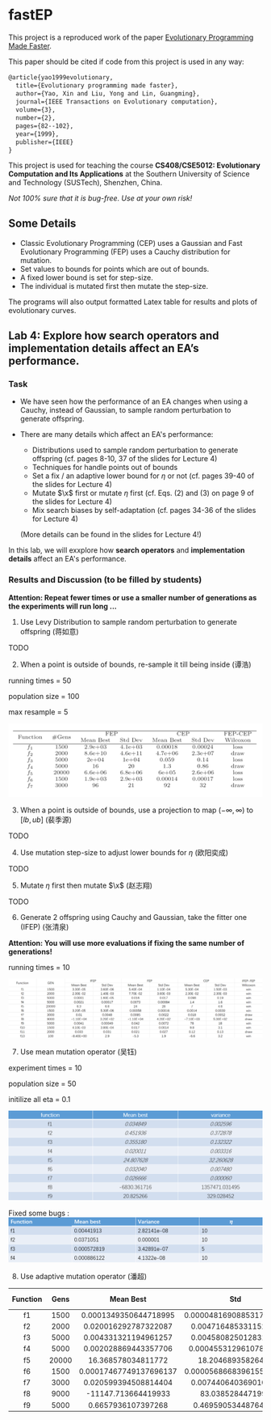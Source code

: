 # fastEP

This project is a reproduced work of the paper [Evolutionary Programming Made Faster](https://ieeexplore.ieee.org/document/771163/). 

This paper should be cited if code from this project is used in any way:

```
@article{yao1999evolutionary,
  title={Evolutionary programming made faster},
  author={Yao, Xin and Liu, Yong and Lin, Guangming},
  journal={IEEE Transactions on Evolutionary computation},
  volume={3},
  number={2},
  pages={82--102},
  year={1999},
  publisher={IEEE}
}
```

This project is used for teaching the course **CS408/CSE5012: Evolutionary Computation and Its Applications** at the Southern University of Science and Technology (SUSTech), Shenzhen, China.

*Not 100% sure that it is bug-free. Use at your own risk!*

## Some Details

- Classic Evolutionary Programming (CEP) uses a Gaussian and Fast Evolutionary Programming (FEP) uses a Cauchy distribution for mutation.
- Set values to bounds for points which are out of bounds.
- A fixed lower bound is set for step-size.
- The individual is mutated first then mutate the step-size.

The programs will also output formatted Latex table for results and plots of evolutionary curves.


## Lab 4: Explore how search operators and implementation details affect an EA’s performance.

### Task
- We have seen how the performance of an EA changes when using a Cauchy, instead of Gaussian, to sample random perturbation to generate offspring.
- There are many details which affect an EA's performance:
  - Distributions used to sample random perturbation to generate offspring (cf. pages 8-10, 37 of the slides for Lecture 4)
  - Techniques for handle points out of bounds
  - Set a fix / an adaptive lower bound for $\eta$ or not (cf. pages 39-40 of the slides for Lecture 4)
  - Mutate $\x$ first or mutate $\eta$ first  (cf. Eqs. (2) and (3) on page 9 of the slides for Lecture 4)
  - Mix search biases by self-adaptation (cf. pages 34-36 of the slides for Lecture 4)
  
  (More details can be found in the slides for Lecture 4!)

In this lab, we will exxplore how **search operators** and **implementation details** affect an EA's performance.

### Results and Discussion (to be filled by students)
**Attention: Repeat fewer times or use a smaller number of generations as the experiments will run long ...**

1. Use Levy Distribution to sample random perturbation to generate offspring (蒋如意)

TODO

2. When a point is outside of bounds, re-sample it till being inside (谭浩)

running times = 50

population size = 100

max resample = 5

![](./figures/tanhao.png)

3. When a point is outside of bounds, use a projection to map $(-\infty,\infty)$ to $[lb,ub]$ (裴季源)

TODO

4. Use mutation step-size to adjust lower bounds for $\eta$ (欧阳奕成)

TODO

5. Mutate $\eta$ first then mutate $\x$ (赵志翔)

TODO

6. Generate 2 offspring using Cauchy and Gaussian, take the fitter one (IFEP) (张清泉)

 **Attention: You will use more evaluations if fixing the same number of generations!**

running times = 10

  ![](figures\IFEP_zqq.png)

7. Use mean mutation operator (吴钰)

experiment times = 10

population size = 50

initilize all eta = 0.1

![](./figures/wuyu.png) 

Fixed some bugs :
![](./figures/wuyu_2.png)

8. Use adaptive mutation operator (潘超)


| Function | Gens  |       Mean Best       |           Std           | Repeat Times |
| :------: | :---: | :-------------------: | :---------------------: | :----------: |
|    f1​    | 1500  | 0.0001349350644718995 | 0.000048169088531777096 |      3       |
|    f2    | 2000  | 0.020016292787322087  |  0.004716485331152362   |      3       |
|    f3    | 5000  | 0.004331321194961257  |  0.004580825012831331   |      3       |
|    f4    | 5000  | 0.002028869443357706  |  0.0004553129610780441  |      3       |
|    f5    | 20000 |   16.368578034811772    |    18.20468935826449    |      6       |
|    f6    | 1500  |   0.00017467749137696137   |     0.00005686683961554744e    |      3       |
|    f7    | 3000  | 0.020599394508814404  |  0.007440640369010158   |      3       |
|    f8    | 9000  |  -11147.713664419933  |    83.0385284471996     |      3       |
|    f9    | 5000  |  0.6657936107397268   |   0.46959053448764076   |      3       |
